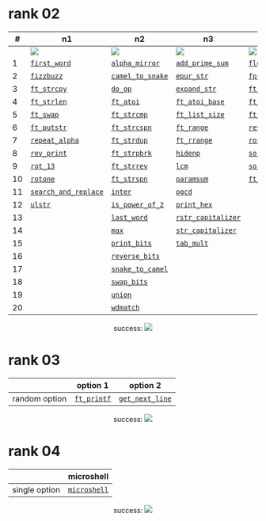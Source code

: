 # rank 02

<div align="center">
  
|#| n1 | n2 | n3 | n4 |
|---|---|---|---|---|
||<img align="center" src="https://img.shields.io/badge/25-/_100-darkgreen"> | <img align="center" src="https://img.shields.io/badge/50-/_100-darkgreen"> | <img align="center" src="https://img.shields.io/badge/75-/_100-darkgreen"> | <img align="center" src="https://img.shields.io/badge/100-/_100-darkgreen"> |
|1| [`first_word`](https://github.com/LLuisPP/42-Exams/tree/main/rank02/n1-12/first_word) | [`alpha_mirror`](https://github.com/LLuisPP/42-Exams/tree/main/rank02/n2-20/alpha_mirror) |[`add_prime_sum`](https://github.com/LLuisPP/42-Exams/tree/main/rank02/n3-15/add_prime_sum) |[`flood_fill`](https://github.com/LLuisPP/42-Exams/tree/main/rank02/n4-10/flood_fill) |
|2|[`fizzbuzz`](https://github.com/LLuisPP/42-Exams/tree/main/rank02/n1-12/fizzbuzz) | [`camel_to_snake`](https://github.com/LLuisPP/42-Exams/tree/main/rank02/n2-20/camel_to_snake) | [`epur_str`](https://github.com/LLuisPP/42-Exams/tree/main/rank02/n3-15/epur_str) |[`fprime`](https://github.com/LLuisPP/42-Exams/tree/main/rank02/n4-10/fprime) |
|3|[`ft_strcpy`](https://github.com/LLuisPP/42-Exams/tree/main/rank02/n1-12/ft_strcpy) |  [`do_op`](https://github.com/LLuisPP/42-Exams/tree/main/rank02/n2-20/do_op) |[`expand_str`](https://github.com/LLuisPP/42-Exams/tree/main/rank02/n3-15/expand_str) |[`ft_itoa`](https://github.com/LLuisPP/42-Exams/tree/main/rank02/n4-10/ft_itoa) |[`ft_list_foreach`](https://github.com/LLuisPP/42-Exams/tree/main/rank02/n4-10/ft_list_foreach) |
|4|[`ft_strlen`](https://github.com/LLuisPP/42-Exams/tree/main/rank02/n1-12/ft_strlen) |  [`ft_atoi`](https://github.com/LLuisPP/42-Exams/tree/main/rank02/n2-20/ft_atoi) |[`ft_atoi_base`](https://github.com/LLuisPP/42-Exams/tree/main/rank02/n3-15/ft_atoi_base) |[`ft_list_remove_if`](https://github.com/LLuisPP/42-Exams/tree/main/rank02/n4-10/ft_list_remove_if) |
|5| [`ft_swap`](https://github.com/LLuisPP/42-Exams/tree/main/rank02/n1-12/ft_swap) | [`ft_strcmp`](https://github.com/LLuisPP/42-Exams/tree/main/rank02/n2-20/ft_strcmp) |[`ft_list_size`](https://github.com/LLuisPP/42-Exams/tree/main/rank02/n3-15/ft_list_size) |[`ft_split`](https://github.com/LLuisPP/42-Exams/tree/main/rank02/n4-10/ft_split) |
|6| [`ft_putstr`](https://github.com/LLuisPP/42-Exams/tree/main/rank02/n1-12/ft_putstr) | [`ft_strcspn`](https://github.com/LLuisPP/42-Exams/tree/main/rank02/n2-20/ft_strcspn) |[`ft_range`](https://github.com/LLuisPP/42-Exams/tree/main/rank02/n3-15/ft_range) |[`rev_wstr`](https://github.com/LLuisPP/42-Exams/tree/main/rank02/n4-10/rev_wstr) |
|7| [`repeat_alpha`](https://github.com/LLuisPP/42-Exams/tree/main/rank02/n1-12/repeat_alpha) | [`ft_strdup`](https://github.com/LLuisPP/42-Exams/tree/main/rank02/n2-20/ft_strdup) |[`ft_rrange`](https://github.com/LLuisPP/42-Exams/tree/main/rank02/n3-15/ft_rrange) |[`rostring`](https://github.com/LLuisPP/42-Exams/tree/main/rank02/n4-10/rostring) |
|8| [`rev_print`](https://github.com/LLuisPP/42-Exams/tree/main/rank02/n1-12/rev_print) | [`ft_strpbrk`](https://github.com/LLuisPP/42-Exams/tree/main/rank02/n2-20/ft_strpbrk) |[`hidenp`](https://github.com/LLuisPP/42-Exams/tree/main/rank02/n3-15/hidenp) |[`sort_int_tab`](https://github.com/LLuisPP/42-Exams/tree/main/rank02/n4-10/sort_int_tab) |
|9| [`rot_13`](https://github.com/LLuisPP/42-Exams/tree/main/rank02/n1-12/rot_13) | [`ft_strrev`](https://github.com/LLuisPP/42-Exams/tree/main/rank02/n2-20/ft_strrev) |[`lcm`](https://github.com/LLuisPP/42-Exams/tree/main/rank02/n3-15/lcm) |[`sort_list`](https://github.com/LLuisPP/42-Exams/tree/main/rank02/n4-10/sort_list) |
|10| [`rotone`](https://github.com/LLuisPP/42-Exams/tree/main/rank02/n1-12/rotone) | [`ft_strspn`](https://github.com/LLuisPP/42-Exams/tree/main/rank02/n2-20/ft_strspn) | [`paramsum`](https://github.com/LLuisPP/42-Exams/tree/main/rank02/n3-15/paramsum) | [`ft_list_foreach`](https://github.com/LLuisPP/42-Exams/tree/main/rank02/n4-10/ft_list_foreach) |
|11| [`search_and_replace`](https://github.com/LLuisPP/42-Exams/tree/main/rank02/n1-12/search_and_replace) | [`inter`](https://github.com/LLuisPP/42-Exams/tree/main/rank02/n2-20/inter) |[`pgcd`](https://github.com/LLuisPP/42-Exams/tree/main/rank02/n3-15/pgcd) |
|12| [`ulstr`](https://github.com/LLuisPP/42-Exams/tree/main/rank02/n1-12/ulstr) | [`is_power_of_2`](https://github.com/LLuisPP/42-Exams/tree/main/rank02/n2-20/is_power_of_2) |[`print_hex`](https://github.com/LLuisPP/42-Exams/tree/main/rank02/n3-15/print_hex) |
|13||[`last_word`](https://github.com/LLuisPP/42-Exams/tree/main/rank02/n2-20/last_word) |[`rstr_capitalizer`](https://github.com/LLuisPP/42-Exams/tree/main/rank02/n3-15/rstr_capitalizer)|
|14|| [`max`](https://github.com/LLuisPP/42-Exams/tree/main/rank02/n2-20/max) |[`str_capitalizer`](https://github.com/LLuisPP/42-Exams/tree/main/rank02/n3-15/str_capitalizer)|
|15|| [`print_bits`](https://github.com/LLuisPP/42-Exams/tree/main/rank02/n2-20/print_bits) |[`tab_mult`](https://github.com/LLuisPP/42-Exams/tree/main/rank02/n3-15/tab_mult)|
|16|| [`reverse_bits`](https://github.com/LLuisPP/42-Exams/tree/main/rank02/n2-20/reverse_bits) ||
|17|| [`snake_to_camel`](https://github.com/LLuisPP/42-Exams/tree/main/rank02/n2-20/snake_to_camel) ||
|18|| [`swap_bits`](https://github.com/LLuisPP/42-Exams/tree/main/rank02/n2-20/swap_bits) ||
|19|| [`union`](https://github.com/LLuisPP/42-Exams/tree/main/rank02/n2-20/union) ||
|20|| [`wdmatch`](https://github.com/LLuisPP/42-Exams/tree/main/rank02/n2-20/wdmatch) ||

success: <img src="https://img.shields.io/badge/100-/_100-darkgreen">
</div>

# rank 03

<div align="center">
  
|  |  option 1 |  option 2 |
|---|---|---|
| random option | [`ft_printf`](https://github.com/LLuisPP/42-Exams-rank03/tree/main/ft_printf) | [`get_next_line`](https://github.com/LLuisPP/42-Exams-rank03/tree/main/get_next_line) |

success: <img src="https://img.shields.io/badge/100-/_100-darkgreen">

</div>

# rank 04

<div align="center">
  
|| microshell|
|---|---|
| single option | [`microshell`](https://github.com/LLuisPP/42-exams-rank04) |

success: <img src="https://img.shields.io/badge/100-/_100-darkgreen">

</div>
